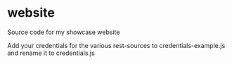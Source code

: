 website
=======

Source code for my showcase website

Add your credentials for the various rest-sources to credentials-example.js and rename it to credentials.js
